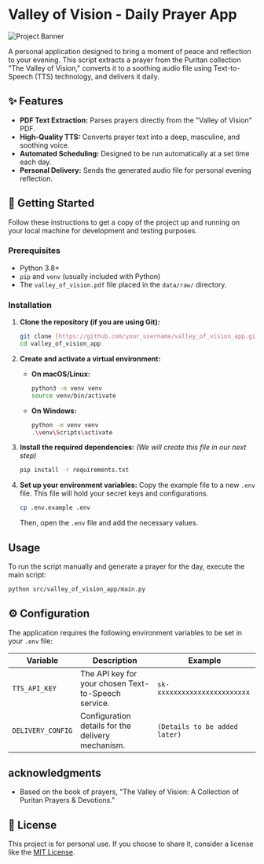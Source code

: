 # Valley of Vision - Daily Prayer App

![Project Banner](https://www.centraloaks.com/wp-content/uploads/2018/05/valley-of-vision-image-2.jpg)

A personal application designed to bring a moment of peace and reflection to your evening. This script extracts a prayer from the Puritan collection "The Valley of Vision," converts it to a soothing audio file using Text-to-Speech (TTS) technology, and delivers it daily.

## ✨ Features

* **PDF Text Extraction:** Parses prayers directly from the "Valley of Vision" PDF.
* **High-Quality TTS:** Converts prayer text into a deep, masculine, and soothing voice.
* **Automated Scheduling:** Designed to be run automatically at a set time each day.
* **Personal Delivery:** Sends the generated audio file for personal evening reflection.

## 🚀 Getting Started

Follow these instructions to get a copy of the project up and running on your local machine for development and testing purposes.

### Prerequisites

* Python 3.8+
* `pip` and `venv` (usually included with Python)
* The `valley_of_vision.pdf` file placed in the `data/raw/` directory.

### Installation

1.  **Clone the repository (if you are using Git):**
    ```sh
    git clone [https://github.com/your_username/valley_of_vision_app.git](https://github.com/your_username/valley_of_vision_app.git)
    cd valley_of_vision_app
    ```

2.  **Create and activate a virtual environment:**
    * **On macOS/Linux:**
        ```sh
        python3 -m venv venv
        source venv/bin/activate
        ```
    * **On Windows:**
        ```sh
        python -m venv venv
        .\venv\Scripts\activate
        ```

3.  **Install the required dependencies:**
    *(We will create this file in our next step)*
    ```sh
    pip install -r requirements.txt
    ```

4.  **Set up your environment variables:**
    Copy the example file to a new `.env` file. This file will hold your secret keys and configurations.
    ```sh
    cp .env.example .env
    ```
    Then, open the `.env` file and add the necessary values.

## Usage

To run the script manually and generate a prayer for the day, execute the main script:

```sh
python src/valley_of_vision_app/main.py
```

## ⚙️ Configuration

The application requires the following environment variables to be set in your `.env` file:

| Variable        | Description                                       | Example                       |
| --------------- | ------------------------------------------------- | ----------------------------- |
| `TTS_API_KEY`   | The API key for your chosen Text-to-Speech service. | `sk-xxxxxxxxxxxxxxxxxxxxxxx`  |
| `DELIVERY_CONFIG` | Configuration details for the delivery mechanism. | `(Details to be added later)` |

## acknowledgments

* Based on the book of prayers, "The Valley of Vision: A Collection of Puritan Prayers & Devotions."

## 📄 License

This project is for personal use. If you choose to share it, consider a license like the [MIT License](https://choosealicense.com/licenses/mit/).

